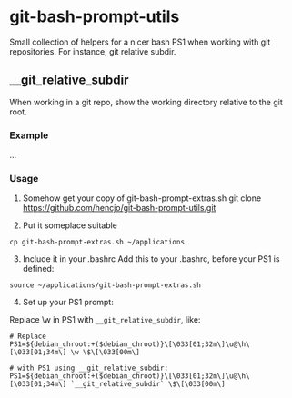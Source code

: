 git-bash-prompt-utils
=====================

Small collection of helpers for a nicer bash PS1 when working with git repositories. For instance, git relative subdir.

## __git_relative_subdir 

When working in a git repo, show the working directory relative to the git root.

### Example
... 

### Usage

1. Somehow get your copy of git-bash-prompt-extras.sh 
git clone https://github.com/hencjo/git-bash-prompt-utils.git

2. Put it someplace suitable
```
cp git-bash-prompt-extras.sh ~/applications
```
3. Include it in your .bashrc
Add this to your .bashrc, before your PS1 is defined:
```
source ~/applications/git-bash-prompt-extras.sh
```
4. Set up your PS1 prompt:

Replace \w in PS1 with `__git_relative_subdir`, like:

```
# Replace
PS1=${debian_chroot:+($debian_chroot)}\[\033[01;32m\]\u@\h\[\033[01;34m\] \w \$\[\033[00m\] 

# with PS1 using __git_relative_subdir:
PS1=${debian_chroot:+($debian_chroot)}\[\033[01;32m\]\u@\h\[\033[01;34m\] `__git_relative_subdir` \$\[\033[00m\] 
```
